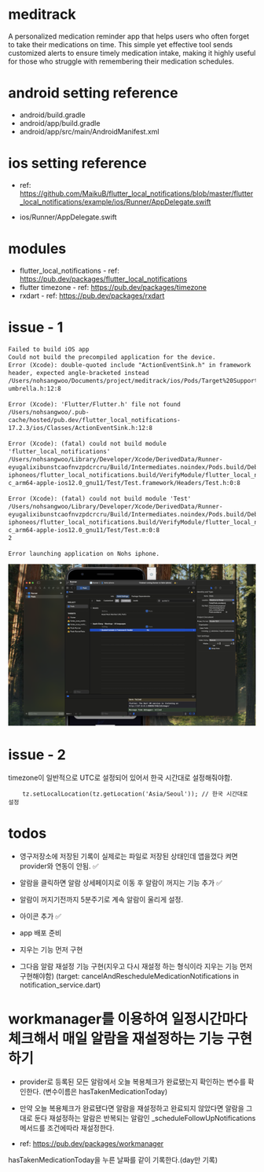 # meditrack

A personalized medication reminder app that helps users who often forget to take their medications on time. This simple yet effective tool sends customized alerts to ensure timely medication intake, making it highly useful for those who struggle with remembering their medication schedules.

# android setting reference

- android/build.gradle
- android/app/build.gradle
- android/app/src/main/AndroidManifest.xml

# ios setting reference

- ref: https://github.com/MaikuB/flutter_local_notifications/blob/master/flutter_local_notifications/example/ios/Runner/AppDelegate.swift

- ios/Runner/AppDelegate.swift

# modules

- flutter_local_notifications - ref: https://pub.dev/packages/flutter_local_notifications
- flutter timezone - ref: https://pub.dev/packages/timezone
- rxdart - ref: https://pub.dev/packages/rxdart

# issue - 1

```
Failed to build iOS app
Could not build the precompiled application for the device.
Error (Xcode): double-quoted include "ActionEventSink.h" in framework header, expected angle-bracketed instead
/Users/nohsangwoo/Documents/project/meditrack/ios/Pods/Target%20Support%20Files/flutter_local_notifications/flutter_local_notifications-umbrella.h:12:8

Error (Xcode): 'Flutter/Flutter.h' file not found
/Users/nohsangwoo/.pub-cache/hosted/pub.dev/flutter_local_notifications-17.2.3/ios/Classes/ActionEventSink.h:12:8

Error (Xcode): (fatal) could not build module 'flutter_local_notifications'
/Users/nohsangwoo/Library/Developer/Xcode/DerivedData/Runner-eyugalixibunstcaofnvzpdcrcru/Build/Intermediates.noindex/Pods.build/Debug-iphoneos/flutter_local_notifications.build/VerifyModule/flutter_local_notifications_objective-c_arm64-apple-ios12.0_gnu11/Test/Test.framework/Headers/Test.h:0:8

Error (Xcode): (fatal) could not build module 'Test'
/Users/nohsangwoo/Library/Developer/Xcode/DerivedData/Runner-eyugalixibunstcaofnvzpdcrcru/Build/Intermediates.noindex/Pods.build/Debug-iphoneos/flutter_local_notifications.build/VerifyModule/flutter_local_notifications_objective-c_arm64-apple-ios12.0_gnu11/Test/Test.m:0:8
2

Error launching application on Nohs iphone.
```

![alt text](image.png)

# issue - 2

timezone이 일반적으로 UTC로 설정되어 있어서 한국 시간대로 설정해줘야함.

```
    tz.setLocalLocation(tz.getLocation('Asia/Seoul')); // 한국 시간대로 설정
```

# todos

- 영구저장소에 저장된 기록이 실제로는 파일로 저장된 상태인데 앱을껐다 켜면 provider와 연동이 안됨. ✅
- 알람을 클릭하면 알람 상세페이지로 이동 후 알람이 꺼지는 기능 추가 ✅
- 알람이 꺼지기전까지 5분주기로 계속 알람이 울리게 설정.

- 아이콘 추가 ✅
- app 배포 준비

- 지우는 기능 먼저 구현
- 그다음 알람 재설정 기능 구현(지우고 다시 재설정 하는 형식이라 지우는 기능 먼저 구현해야함)
  (target: cancelAndRescheduleMedicationNotifications in notification_service.dart)

# workmanager를 이용하여 일정시간마다 체크해서 매일 알람을 재설정하는 기능 구현하기

- provider로 등록된 모든 알람에서 오늘 복용체크가 완료됐는지 확인하는 변수를 확인한다.
  (변수이름은 hasTakenMedicationToday)
- 만약 오늘 복용체크가 완료됐다면 알람을 재설정하고 완료되지 않았다면 알람을 그대로 둔다
  재설정하는 알람은 반복되는 알람인 \_scheduleFollowUpNotifications 메서드를 조건에따라 재설정한다.

- ref: https://pub.dev/packages/workmanager

hasTakenMedicationToday을 누른 날짜를 같이 기록한다.(day만 기록)
